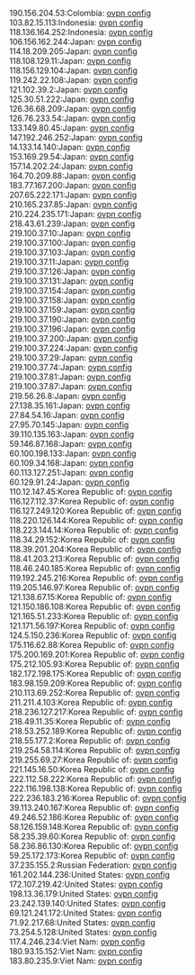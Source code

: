 190.156.204.53:Colombia: [ovpn config](vpn/190_156_204_53.ovpn)  
103.82.15.113:Indonesia: [ovpn config](vpn/103_82_15_113.ovpn)  
118.136.164.252:Indonesia: [ovpn config](vpn/118_136_164_252.ovpn)  
106.156.162.244:Japan: [ovpn config](vpn/106_156_162_244.ovpn)  
114.18.209.205:Japan: [ovpn config](vpn/114_18_209_205.ovpn)  
118.108.129.11:Japan: [ovpn config](vpn/118_108_129_11.ovpn)  
118.156.129.104:Japan: [ovpn config](vpn/118_156_129_104.ovpn)  
119.242.22.108:Japan: [ovpn config](vpn/119_242_22_108.ovpn)  
121.102.39.2:Japan: [ovpn config](vpn/121_102_39_2.ovpn)  
125.30.51.222:Japan: [ovpn config](vpn/125_30_51_222.ovpn)  
126.36.68.209:Japan: [ovpn config](vpn/126_36_68_209.ovpn)  
126.76.233.54:Japan: [ovpn config](vpn/126_76_233_54.ovpn)  
133.149.80.45:Japan: [ovpn config](vpn/133_149_80_45.ovpn)  
147.192.246.252:Japan: [ovpn config](vpn/147_192_246_252.ovpn)  
14.133.14.140:Japan: [ovpn config](vpn/14_133_14_140.ovpn)  
153.169.29.54:Japan: [ovpn config](vpn/153_169_29_54.ovpn)  
157.14.202.24:Japan: [ovpn config](vpn/157_14_202_24.ovpn)  
164.70.209.88:Japan: [ovpn config](vpn/164_70_209_88.ovpn)  
183.77.167.200:Japan: [ovpn config](vpn/183_77_167_200.ovpn)  
207.65.222.171:Japan: [ovpn config](vpn/207_65_222_171.ovpn)  
210.165.237.85:Japan: [ovpn config](vpn/210_165_237_85.ovpn)  
210.224.235.171:Japan: [ovpn config](vpn/210_224_235_171.ovpn)  
218.43.61.239:Japan: [ovpn config](vpn/218_43_61_239.ovpn)  
219.100.37.10:Japan: [ovpn config](vpn/219_100_37_10.ovpn)  
219.100.37.100:Japan: [ovpn config](vpn/219_100_37_100.ovpn)  
219.100.37.103:Japan: [ovpn config](vpn/219_100_37_103.ovpn)  
219.100.37.11:Japan: [ovpn config](vpn/219_100_37_11.ovpn)  
219.100.37.126:Japan: [ovpn config](vpn/219_100_37_126.ovpn)  
219.100.37.131:Japan: [ovpn config](vpn/219_100_37_131.ovpn)  
219.100.37.154:Japan: [ovpn config](vpn/219_100_37_154.ovpn)  
219.100.37.158:Japan: [ovpn config](vpn/219_100_37_158.ovpn)  
219.100.37.159:Japan: [ovpn config](vpn/219_100_37_159.ovpn)  
219.100.37.190:Japan: [ovpn config](vpn/219_100_37_190.ovpn)  
219.100.37.196:Japan: [ovpn config](vpn/219_100_37_196.ovpn)  
219.100.37.200:Japan: [ovpn config](vpn/219_100_37_200.ovpn)  
219.100.37.224:Japan: [ovpn config](vpn/219_100_37_224.ovpn)  
219.100.37.29:Japan: [ovpn config](vpn/219_100_37_29.ovpn)  
219.100.37.74:Japan: [ovpn config](vpn/219_100_37_74.ovpn)  
219.100.37.81:Japan: [ovpn config](vpn/219_100_37_81.ovpn)  
219.100.37.87:Japan: [ovpn config](vpn/219_100_37_87.ovpn)  
219.56.26.8:Japan: [ovpn config](vpn/219_56_26_8.ovpn)  
27.138.35.161:Japan: [ovpn config](vpn/27_138_35_161.ovpn)  
27.84.54.16:Japan: [ovpn config](vpn/27_84_54_16.ovpn)  
27.95.70.145:Japan: [ovpn config](vpn/27_95_70_145.ovpn)  
39.110.135.163:Japan: [ovpn config](vpn/39_110_135_163.ovpn)  
59.146.87.168:Japan: [ovpn config](vpn/59_146_87_168.ovpn)  
60.100.198.133:Japan: [ovpn config](vpn/60_100_198_133.ovpn)  
60.109.34.168:Japan: [ovpn config](vpn/60_109_34_168.ovpn)  
60.113.127.251:Japan: [ovpn config](vpn/60_113_127_251.ovpn)  
60.129.91.24:Japan: [ovpn config](vpn/60_129_91_24.ovpn)  
110.12.147.45:Korea Republic of: [ovpn config](vpn/110_12_147_45.ovpn)  
116.127.112.37:Korea Republic of: [ovpn config](vpn/116_127_112_37.ovpn)  
116.127.249.120:Korea Republic of: [ovpn config](vpn/116_127_249_120.ovpn)  
118.220.126.144:Korea Republic of: [ovpn config](vpn/118_220_126_144.ovpn)  
118.223.144.14:Korea Republic of: [ovpn config](vpn/118_223_144_14.ovpn)  
118.34.29.152:Korea Republic of: [ovpn config](vpn/118_34_29_152.ovpn)  
118.39.201.204:Korea Republic of: [ovpn config](vpn/118_39_201_204.ovpn)  
118.41.203.213:Korea Republic of: [ovpn config](vpn/118_41_203_213.ovpn)  
118.46.240.185:Korea Republic of: [ovpn config](vpn/118_46_240_185.ovpn)  
119.192.245.216:Korea Republic of: [ovpn config](vpn/119_192_245_216.ovpn)  
119.205.146.97:Korea Republic of: [ovpn config](vpn/119_205_146_97.ovpn)  
121.138.67.15:Korea Republic of: [ovpn config](vpn/121_138_67_15.ovpn)  
121.150.186.108:Korea Republic of: [ovpn config](vpn/121_150_186_108.ovpn)  
121.165.51.233:Korea Republic of: [ovpn config](vpn/121_165_51_233.ovpn)  
121.171.56.197:Korea Republic of: [ovpn config](vpn/121_171_56_197.ovpn)  
124.5.150.236:Korea Republic of: [ovpn config](vpn/124_5_150_236.ovpn)  
175.116.62.88:Korea Republic of: [ovpn config](vpn/175_116_62_88.ovpn)  
175.200.169.201:Korea Republic of: [ovpn config](vpn/175_200_169_201.ovpn)  
175.212.105.93:Korea Republic of: [ovpn config](vpn/175_212_105_93.ovpn)  
182.172.198.175:Korea Republic of: [ovpn config](vpn/182_172_198_175.ovpn)  
183.98.159.209:Korea Republic of: [ovpn config](vpn/183_98_159_209.ovpn)  
210.113.69.252:Korea Republic of: [ovpn config](vpn/210_113_69_252.ovpn)  
211.211.4.103:Korea Republic of: [ovpn config](vpn/211_211_4_103.ovpn)  
218.236.127.217:Korea Republic of: [ovpn config](vpn/218_236_127_217.ovpn)  
218.49.11.35:Korea Republic of: [ovpn config](vpn/218_49_11_35.ovpn)  
218.53.252.189:Korea Republic of: [ovpn config](vpn/218_53_252_189.ovpn)  
218.55.177.2:Korea Republic of: [ovpn config](vpn/218_55_177_2.ovpn)  
219.254.58.114:Korea Republic of: [ovpn config](vpn/219_254_58_114.ovpn)  
219.255.69.27:Korea Republic of: [ovpn config](vpn/219_255_69_27.ovpn)  
221.145.16.50:Korea Republic of: [ovpn config](vpn/221_145_16_50.ovpn)  
222.112.58.222:Korea Republic of: [ovpn config](vpn/222_112_58_222.ovpn)  
222.116.198.138:Korea Republic of: [ovpn config](vpn/222_116_198_138.ovpn)  
222.236.183.216:Korea Republic of: [ovpn config](vpn/222_236_183_216.ovpn)  
39.113.240.167:Korea Republic of: [ovpn config](vpn/39_113_240_167.ovpn)  
49.246.52.186:Korea Republic of: [ovpn config](vpn/49_246_52_186.ovpn)  
58.126.159.148:Korea Republic of: [ovpn config](vpn/58_126_159_148.ovpn)  
58.235.39.60:Korea Republic of: [ovpn config](vpn/58_235_39_60.ovpn)  
58.236.86.130:Korea Republic of: [ovpn config](vpn/58_236_86_130.ovpn)  
59.25.172.173:Korea Republic of: [ovpn config](vpn/59_25_172_173.ovpn)  
37.235.155.2:Russian Federation: [ovpn config](vpn/37_235_155_2.ovpn)  
161.202.144.236:United States: [ovpn config](vpn/161_202_144_236.ovpn)  
172.107.219.42:United States: [ovpn config](vpn/172_107_219_42.ovpn)  
198.13.36.179:United States: [ovpn config](vpn/198_13_36_179.ovpn)  
23.242.139.140:United States: [ovpn config](vpn/23_242_139_140.ovpn)  
69.121.241.172:United States: [ovpn config](vpn/69_121_241_172.ovpn)  
71.92.217.68:United States: [ovpn config](vpn/71_92_217_68.ovpn)  
73.254.5.128:United States: [ovpn config](vpn/73_254_5_128.ovpn)  
117.4.246.234:Viet Nam: [ovpn config](vpn/117_4_246_234.ovpn)  
180.93.15.152:Viet Nam: [ovpn config](vpn/180_93_15_152.ovpn)  
183.80.235.9:Viet Nam: [ovpn config](vpn/183_80_235_9.ovpn)  

